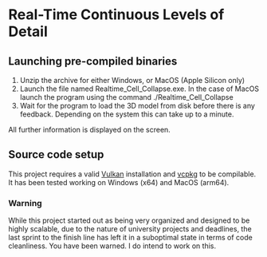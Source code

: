 # Real-Time Continuous Levels of Detail

## Launching pre-compiled binaries

1. Unzip the archive for either Windows, or MacOS (Apple Silicon only)
2. Launch the file named Realtime_Cell_Collapse.exe. In the case of MacOS launch the program using the command ./Realtime_Cell_Collapse
3. Wait for the program to load the 3D model from disk before there is any feedback. Depending on the system this can take up to a minute.
   
All further information is displayed on the screen.

## Source code setup

This project requires a valid [Vulkan](https://www.vulkan.org/tools#download-these-essential-development-tools) installation and [vcpkg](https://vcpkg.io/) to be compilable. It has been tested working on Windows (x64) and MacOS (arm64). 

### Warning

While this project started out as being very organized and designed to be highly scalable, due to the nature of university projects and deadlines, the last sprint to the finish line has left it in a suboptimal state in terms of code cleanliness. You have been warned. I do intend to work on this.